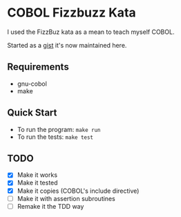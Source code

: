 # COBOL Fizzbuzz Kata

I used the FizzBuz kata as a mean to teach myself COBOL.

Started as a [gist](https://gist.github.com/AntoineCezar/946a09c2917d27592717d17e8497a834)
it's now maintained here.

## Requirements

* gnu-cobol
* make

## Quick Start

* To run the program: `make run`
* To run the tests: `make test`

## TODO

* [x] Make it works
* [x] Make it tested
* [x] Make it copies (COBOL's include directive)
* [ ] Make it with assertion subroutines
* [ ] Remake it the TDD way
